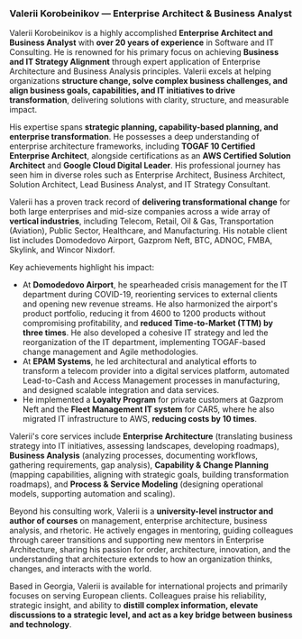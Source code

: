 ### Valerii Korobeinikov — Enterprise Architect & Business Analyst

Valerii Korobeinikov is a highly accomplished **Enterprise Architect and Business Analyst** with **over 20 years of experience** in Software and IT Consulting. He is renowned for his primary focus on achieving **Business and IT Strategy Alignment** through expert application of Enterprise Architecture and Business Analysis principles. Valerii excels at helping organizations **structure change, solve complex business challenges, and align business goals, capabilities, and IT initiatives to drive transformation**, delivering solutions with clarity, structure, and measurable impact.

His expertise spans **strategic planning, capability-based planning, and enterprise transformation**. He possesses a deep understanding of enterprise architecture frameworks, including **TOGAF 10 Certified Enterprise Architect**, alongside certifications as an **AWS Certified Solution Architect** and **Google Cloud Digital Leader**. His professional journey has seen him in diverse roles such as Enterprise Architect, Business Architect, Solution Architect, Lead Business Analyst, and IT Strategy Consultant.

Valerii has a proven track record of **delivering transformational change** for both large enterprises and mid-size companies across a wide array of **vertical industries**, including Telecom, Retail, Oil & Gas, Transportation (Aviation), Public Sector, Healthcare, and Manufacturing. His notable client list includes Domodedovo Airport, Gazprom Neft, BTC, ADNOC, FMBA, Skylink, and Wincor Nixdorf.

Key achievements highlight his impact:
*   At **Domodedovo Airport**, he spearheaded crisis management for the IT department during COVID-19, reorienting services to external clients and opening new revenue streams. He also harmonized the airport's product portfolio, reducing it from 4600 to 1200 products without compromising profitability, and **reduced Time-to-Market (TTM) by three times**. He also developed a cohesive IT strategy and led the reorganization of the IT department, implementing TOGAF-based change management and Agile methodologies.
*   At **EPAM Systems**, he led architectural and analytical efforts to transform a telecom provider into a digital services platform, automated Lead-to-Cash and Access Management processes in manufacturing, and designed scalable integration and data services.
*   He implemented a **Loyalty Program** for private customers at Gazprom Neft and the **Fleet Management IT system** for CAR5, where he also migrated IT infrastructure to AWS, **reducing costs by 10 times**.

Valerii's core services include **Enterprise Architecture** (translating business strategy into IT initiatives, assessing landscapes, developing roadmaps), **Business Analysis** (analyzing processes, documenting workflows, gathering requirements, gap analysis), **Capability & Change Planning** (mapping capabilities, aligning with strategic goals, building transformation roadmaps), and **Process & Service Modeling** (designing operational models, supporting automation and scaling).

Beyond his consulting work, Valerii is a **university-level instructor and author of courses** on management, enterprise architecture, business analysis, and rhetoric. He actively engages in mentoring, guiding colleagues through career transitions and supporting new mentors in Enterprise Architecture, sharing his passion for order, architecture, innovation, and the understanding that architecture extends to how an organization thinks, changes, and interacts with the world.

Based in Georgia, Valerii is available for international projects and primarily focuses on serving European clients. Colleagues praise his reliability, strategic insight, and ability to **distill complex information, elevate discussions to a strategic level, and act as a key bridge between business and technology**.


